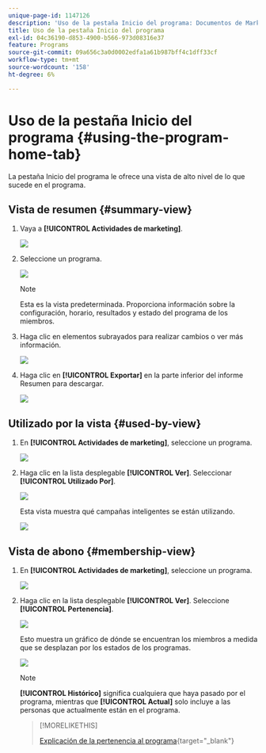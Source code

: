 ```yaml
---
unique-page-id: 1147126
description: 'Uso de la pestaña Inicio del programa: Documentos de Marketo: documentación del producto'
title: Uso de la pestaña Inicio del programa
exl-id: 04c36190-d853-4900-b566-973d08316e37
feature: Programs
source-git-commit: 09a656c3a0d0002edfa1a61b987bff4c1dff33cf
workflow-type: tm+mt
source-wordcount: '158'
ht-degree: 6%

---
```


# Uso de la pestaña Inicio del programa {#using-the-program-home-tab}

La pestaña Inicio del programa le ofrece una vista de alto nivel de lo que sucede en el programa.

## Vista de resumen {#summary-view}

1. Vaya a **[!UICONTROL Actividades de marketing]**.

   ![](assets/login-marketing-activities-1.png)

1. Seleccione un programa.

   ![](assets/image2014-9-18-17-3a1-3a55.png)

   >[!NOTE]
   >
   >Esta es la vista predeterminada. Proporciona información sobre la configuración, horario, resultados y estado del programa de los miembros.

1. Haga clic en elementos subrayados para realizar cambios o ver más información.

   ![](assets/image2014-9-18-17-3a2-3a53.png)

1. Haga clic en **[!UICONTROL Exportar]** en la parte inferior del informe Resumen para descargar.

   ![](assets/image2014-9-18-17-3a3-3a47.png)

## Utilizado por la vista {#used-by-view}

1. En **[!UICONTROL Actividades de marketing]**, seleccione un programa.

   ![](assets/image2014-9-18-17-3a4-3a24.png)

1. Haga clic en la lista desplegable **[!UICONTROL Ver]**. Seleccionar **[!UICONTROL Utilizado Por]**.

   ![](assets/image2014-9-18-17-3a5-3a2.png)

   Esta vista muestra qué campañas inteligentes se están utilizando.

   ![](assets/image2014-9-18-17-3a6-3a4.png)

## Vista de abono {#membership-view}

1. En **[!UICONTROL Actividades de marketing]**, seleccione un programa.

   ![](assets/image2014-9-18-17-3a7-3a25.png)

1. Haga clic en la lista desplegable **[!UICONTROL Ver]**. Seleccione **[!UICONTROL Pertenencia]**.

   ![](assets/image2014-9-18-17-3a7-3a49.png)

   Esto muestra un gráfico de dónde se encuentran los miembros a medida que se desplazan por los estados de los programas.

   ![](assets/image2014-9-18-17-3a8-3a1.png)

   >[!NOTE]
   >
   >**[!UICONTROL Histórico]** significa cualquiera que haya pasado por el programa, mientras que **[!UICONTROL Actual]** solo incluye a las personas que actualmente están en el programa.

   >[!MORELIKETHIS]
   >
   >[Explicación de la pertenencia al programa](/help/marketo/product-docs/core-marketo-concepts/programs/creating-programs/understanding-program-membership.md){target="_blank"}
